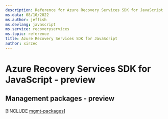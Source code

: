 ```yaml
---
description: Reference for Azure Recovery Services SDK for JavaScript
ms.data: 08/10/2022
ms.author: jeffish
ms.devlang: javascript
ms.service: recoveryservices
ms.topic: reference
title: Azure Recovery Services SDK for JavaScript
author: xirzec
---
```

# Azure Recovery Services SDK for JavaScript - preview

## Management packages - preview
[!INCLUDE [mgmt-packages](recovery-services-mgmt-index.md)]